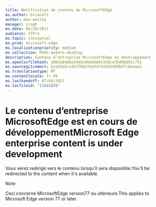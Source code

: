 ```yaml
---
title: Notification de contenu de MicrosoftEdge
ms.author: brianalt
author: dan-wesley
manager: srugh
ms.date: 06/29/2021
audience: ITPro
ms.topic: conceptual
ms.prod: microsoft-edge
ms.localizationpriority: medium
ms.collection: M365-modern-desktop
description: Contenu d’entreprise MicrosoftEdge en développement
ms.openlocfilehash: 3d0da8406e244814bb4b6b3356ce3b098d91c751
ms.sourcegitcommit: bce02a5ce2617bb37ee5d743365d50b5fc8e4aa1
ms.translationtype: MT
ms.contentlocale: fr-FR
ms.lasthandoff: 07/09/2021
ms.locfileid: "11641870"
---
```

# <a name="microsoft-edge-enterprise-content-is-under-development"></a><span data-ttu-id="0d441-103">Le contenu d’entreprise MicrosoftEdge est en cours de développement</span><span class="sxs-lookup"><span data-stu-id="0d441-103">Microsoft Edge enterprise content is under development</span></span>

<span data-ttu-id="0d441-104">Vous serez redirigé vers le contenu lorsqu’il sera disponible.</span><span class="sxs-lookup"><span data-stu-id="0d441-104">You'll be redirected to the content when it's available.</span></span>

> [!NOTE]
> <span data-ttu-id="0d441-105">Ceci concerne MicrosoftEdge version77 ou ultérieure.</span><span class="sxs-lookup"><span data-stu-id="0d441-105">This applies  to Microsoft Edge version 77 or later.</span></span>
